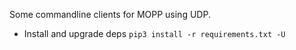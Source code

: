 Some commandline clients for MOPP using UDP.

+ Install and upgrade deps `pip3 install -r requirements.txt -U`
